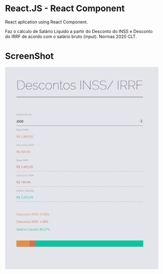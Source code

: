 # React.JS - React Component

React aplication using React Component.

Faz o cálculo de Salário Líquido a partir do Desconto do INSS e Desconto do IRRF de acordo com o salário bruto (input).
Normas 2020 CLT.

# ScreenShot

![Image](https://github.com/CINPIS/IGTIFullStackBootcamp/blob/master/Mod-III/react-salario/react-salary.png?raw=true "React Component")
